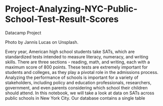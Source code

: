 # Project-Analyzing-NYC-Public-School-Test-Result-Scores
Datacamp Project

Photo by Jannis Lucas on Unsplash. 

Every year, American high school students take SATs, which are standardized tests intended to measure literacy, numeracy, and writing skills. There are three sections - reading, math, and writing, each with a maximum score of 800 points. These tests are extremely important for students and colleges, as they play a pivotal role in the admissions process.
Analyzing the performance of schools is important for a variety of stakeholders, including policy and education professionals, researchers, government, and even parents considering which school their children should attend.
In this notebook, we will take a look at data on SATs across public schools in New York City. Our database contains a single table
